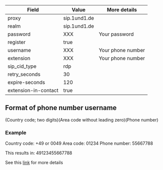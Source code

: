 |Field|Value|More details|
|---|---|---|
|proxy|sip.1und1.de| |
|realm|sip.1und1.de| |
|password|XXX|Your password|
|register|true| |
|username|XXX|Your phone number|
|extension|XXX|Your phone number|
|sip_cid_type|rdp| |
|retry_seconds|30| |
|expire-seconds|120| |
|extension-in-contact|true| |

## Format of phone number username

(Country code; two digits)(Area code without leading zero)(Phone number)

### Example
Country code: +49 or 0049
Area code: 01234
Phone number: 55667788

This results in: 49123455667788

See this [link](https://hilfe-center.1und1.de/geraete-fuer-internet-und-festnetz-c85325/router-anderer-hersteller-c85411/konfigurationsdaten-der-1und1-telefonie-fuer-router-a796046.html) for more details
